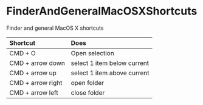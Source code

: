 # FinderAndGeneralMacOSXShortcuts
Finder and general MacOS X shortcuts




| Shortcut        | Does          |
| :------------- | :------------- |
| CMD + O       | Open selection |
| CMD + arrow down      | select 1 item below current |
| CMD + arrow up      | select 1 item above current |
| CMD + arrow right      | open folder |
| CMD + arrow left      | close folder |
